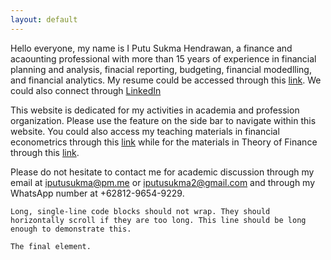 ```yaml
---
layout: default
---
```


Hello everyone, my name is I Putu Sukma Hendrawan, a finance and acaounting professional with more than 15 years of experience in financial planning and analysis, finacial reporting, budgeting, financial modedlling, and financial analytics. My resume could be accessed through this [link](https://git-iputusukma.github.io). We could also connect through [LinkedIn](https://linkedin.com/in/iputusukma)

This website is dedicated for my activities in academia and profession organization. Please use the feature on the side bar to navigate within this website. You could also access my teaching materials in financial econometrics through this [link](https://iputusukma-book.github.io/finecon) while for the materials in Theory of Finance through this [link](https://iputusukma-book.github.io/fintheory).

Please do not hesitate to contact me for academic discussion through my email at [iputusukma@pm.me](mailto:iputusukma@pm.me) or [iputusukma2@gmail.com](mailto:iputusukma2@gmail.com) and through my WhatsApp number at +62812-9654-9229.


```
Long, single-line code blocks should not wrap. They should horizontally scroll if they are too long. This line should be long enough to demonstrate this.
```

```
The final element.
```
